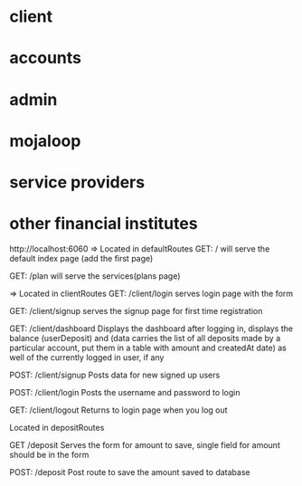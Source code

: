 # client
# accounts
# admin
# mojaloop
# service providers
# other financial institutes

http://localhost:6060
=> Located in defaultRoutes
GET: / will serve the default index page (add the first page)

GET: /plan will serve the services(plans page)

=> Located in clientRoutes
GET: /client/login serves login page with the form

GET: /client/signup serves the signup page for first time registration

GET: /client/dashboard Displays the dashboard after logging in, displays the balance (userDeposit) and (data carries the list of all deposits made by a particular account, put them in a table with amount and createdAt date) as well of the currently logged in user, if any

POST: /client/signup Posts data for new signed up users

POST: /client/login Posts the username and password to login

GET: /client/logout Returns to login page when you log out

Located in depositRoutes

GET /deposit Serves the form for amount to save, single field for amount should be in the form

POST: /deposit Post route to save the amount saved to database

